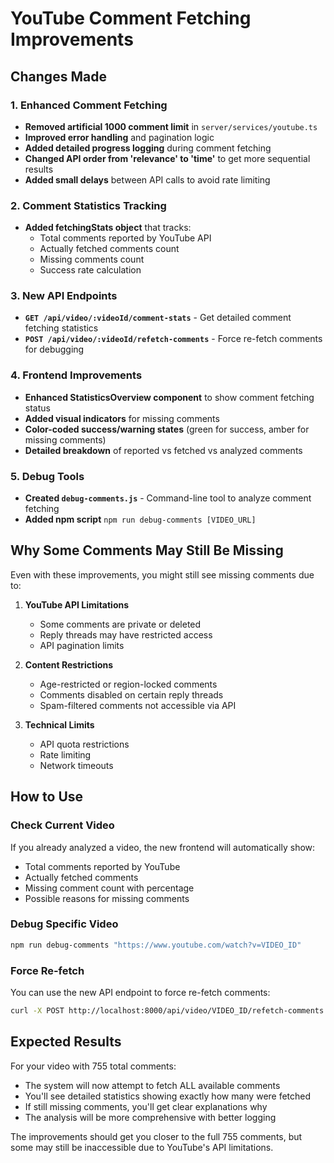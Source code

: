 # YouTube Comment Fetching Improvements

## Changes Made

### 1. Enhanced Comment Fetching
- **Removed artificial 1000 comment limit** in `server/services/youtube.ts`
- **Improved error handling** and pagination logic
- **Added detailed progress logging** during comment fetching
- **Changed API order from 'relevance' to 'time'** to get more sequential results
- **Added small delays** between API calls to avoid rate limiting

### 2. Comment Statistics Tracking
- **Added fetchingStats object** that tracks:
  - Total comments reported by YouTube API
  - Actually fetched comments count
  - Missing comments count
  - Success rate calculation

### 3. New API Endpoints
- **`GET /api/video/:videoId/comment-stats`** - Get detailed comment fetching statistics
- **`POST /api/video/:videoId/refetch-comments`** - Force re-fetch comments for debugging

### 4. Frontend Improvements
- **Enhanced StatisticsOverview component** to show comment fetching status
- **Added visual indicators** for missing comments
- **Color-coded success/warning states** (green for success, amber for missing comments)
- **Detailed breakdown** of reported vs fetched vs analyzed comments

### 5. Debug Tools
- **Created `debug-comments.js`** - Command-line tool to analyze comment fetching
- **Added npm script** `npm run debug-comments [VIDEO_URL]`

## Why Some Comments May Still Be Missing

Even with these improvements, you might still see missing comments due to:

1. **YouTube API Limitations**
   - Some comments are private or deleted
   - Reply threads may have restricted access
   - API pagination limits

2. **Content Restrictions**
   - Age-restricted or region-locked comments
   - Comments disabled on certain reply threads
   - Spam-filtered comments not accessible via API

3. **Technical Limits**
   - API quota restrictions
   - Rate limiting
   - Network timeouts

## How to Use

### Check Current Video
If you already analyzed a video, the new frontend will automatically show:
- Total comments reported by YouTube
- Actually fetched comments
- Missing comment count with percentage
- Possible reasons for missing comments

### Debug Specific Video
```bash
npm run debug-comments "https://www.youtube.com/watch?v=VIDEO_ID"
```

### Force Re-fetch
You can use the new API endpoint to force re-fetch comments:
```bash
curl -X POST http://localhost:8000/api/video/VIDEO_ID/refetch-comments
```

## Expected Results

For your video with 755 total comments:
- The system will now attempt to fetch ALL available comments
- You'll see detailed statistics showing exactly how many were fetched
- If still missing comments, you'll get clear explanations why
- The analysis will be more comprehensive with better logging

The improvements should get you closer to the full 755 comments, but some may still be inaccessible due to YouTube's API limitations.
